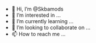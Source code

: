 - 👋 Hi, I’m @Skbamods
- 👀 I’m interested in ...
- 🌱 I’m currently learning ...
- 💞️ I’m looking to collaborate on ...
- 📫 How to reach me ...

<!---
Skbamods/Skbamods is a ✨ special ✨ repository because its `README.md` (this file) appears on your GitHub profile.
You can click the Preview link to take a look at your changes.
--->
